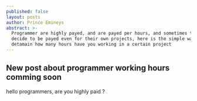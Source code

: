 ```yaml
---
published: false
layout: posts
author: Prince Emineys
abstract: >-
  Programmer are highly payed, and are payed per hours, and sometimes they can
  decide to be payed even for their own projects, here is the simple way to
  detamain how many hours have you working in a certain project
---
```

## New post about programmer working hours comming soon

hello programmers, are you highly paid ?
